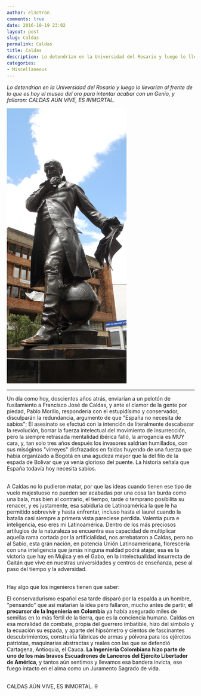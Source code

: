 ```yaml
---
author: el3ctron
comments: true
date: 2016-10-19 23:02
layout: post
slug: Caldas
permalink: Caldas
title: Caldas
description: Lo detendrían en la Universidad del Rosario y luego lo llevarían al frente de lo que es hoy el museo del oro para intentar acabar con un Genio, y fallaron: CALDAS AÚN VIVE, ES INMORTAL.
categories:
- Miscellaneous
---
```


*Lo detendrían en la Universidad del Rosario y luego lo llevarían al frente de lo que es hoy el museo del oro para intentar acabar con un Genio, y fallaron: CALDAS AÚN VIVE, ES INMORTAL.*

[![Caldas](/wp-content/uploads/por_tema/politica/Caldas.png)](/Caldas "Lo detendrían en la Universidad del Rosario y luego lo llevarían al frente de lo que es hoy el museo del oro para intentar acabar con un Genio, y fallaron: CALDAS AÚN VIVE, ES INMORTAL.... [CLICK PARA ENTRAR AL ARTÍCULO]")


<!-- more -->
---
Un día como hoy, doscientos años atrás, enviarían a un pelotón de fusilamiento a Francisco José de Caldas, y ante el clamor de la gente por piedad, Pablo Morillo, respondería con el estupidísimo y conservador, disculparán la redundancia, argumento de que "España no necesita de sabios"; El asesinato se efectuó con la intención de literalmente descabezar la revolución, borrar la fuerza intelectual del movimiento de insurrección, pero la siempre retrasada mentalidad ibérica falló, la arrogancia es MUY cara, y, tan solo tres años después los invasores saldrían humillados, con sus misóginos "virreyes" disfrazados en faldas huyendo de una fuerza que había organizado a Bogotá en una agudeza mayor que la del filo de la espada de Bolivar que ya venía glorioso del puente. La historia señala que España todavía hoy necesita sabios.<br><br>

A Caldas no lo pudieron matar, por que las ideas cuando tienen ese tipo de vuelo majestuoso no pueden ser acabadas por una cosa tan burda como una bala, mas bien al contrario, el tiempo, tarde o temprano posibilita su renacer, y es justamente, esa sabiduría de Latinoamérica la que le ha permitido sobrevivir y hasta enfrentar, incluso hasta el laurel cuando la batalla casi siempre a primera vista pareciese perdida. Valentía pura e inteligencia, eso eres mi Latinoamérica. Dentro de los más preciosos artilugios de la naturaleza se encuentra esa capacidad de multiplicar aquella rama cortada por la artificialidad, nos arrebataron a Caldas, pero no al Sabio, esta grán nación, en potencia Unión Latinoamericana, florescería con una inteligencia que jamás ninguna maldad podrá atajar, esa es la victoria que hay en Mujica y en el Gabo, en la intelectualidad insurrecta de Gaitán que vive en nuestras universidades y centros de enseñanza, pese al paso del tiempo y la adversidad.<br><br>

Hay algo que los ingenieros tienen que saber:<br>

El conservadurismo español esa tarde disparó por la espalda a un hombre, "pensando" que así matarían la idea pero fallaron, mucho antes de partir, **el precursor de la Ingeniería en Colombia** ya había asegurado miles de semillas en lo más fértil de la tierra, que es la conciencia humana. Caldas en esa moralidad de combate, propia del guerrero imbatible, hizo del símbolo y la ecuación su espada, y aparte del hipsómetro y cientos de fascinantes descubrimientos, construiría fábricas de armas y pólvora para los ejércitos patriotas, maquinarias abstractas y reales con las que se defendió Cartagena, Antioquia, el Cauca. **La Ingeniería Colombiana hizo parte de uno de los más bravos Escuadrones de Lanceros del Ejército Libertador de América**, y tantos aún sentimos y llevamos esa bandera invicta, ese fuego intacto en el alma como un Juramento Sagrado de vida.<br><br>

CALDAS AÚN VIVE, ES INMORTAL. θ<br>

<br><br>